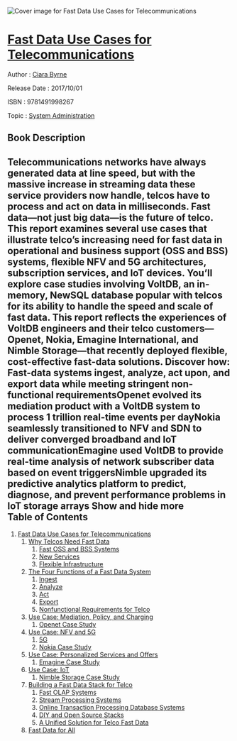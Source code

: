 ![Cover image for Fast Data Use Cases for Telecommunications](https://imgdetail.ebookreading.net/cover/cover/system_admin/EB9781491998267.jpg)

[Fast Data Use Cases for Telecommunications](https://ebookreading.net/view/book/Fast+Data+Use+Cases+for+Telecommunications-EB9781491998267_1.html "Fast Data Use Cases for Telecommunications")
====================================================================================================================

Author : [Ciara Byrne](https://ebookreading.net/search/author/Ciara+Byrne)

Release Date : 2017/10/01

ISBN : 9781491998267

Topic : [System Administration](https://ebookreading.net/search/category/system-administration)

Book Description
-----------------

 Telecommunications networks have always generated data at line speed, but with the massive increase in streaming data these service providers now handle, telcos have to process and act on data in milliseconds. Fast data—not just big data—is the future of telco. This report examines several use cases that illustrate telco’s increasing need for fast data in operational and business support (OSS and BSS) systems, flexible NFV and 5G architectures, subscription services, and IoT devices.
You’ll explore case studies involving VoltDB, an in-memory, NewSQL database popular with telcos for its ability to handle the speed and scale of fast data. This report reflects the experiences of VoltDB engineers and their telco customers—Openet, Nokia, Emagine International, and Nimble Storage—that recently deployed flexible, cost-effective fast-data solutions.
Discover how:
Fast-data systems ingest, analyze, act upon, and export data while meeting stringent non-functional requirementsOpenet evolved its mediation product with a VoltDB system to process 1 trillion real-time events per dayNokia seamlessly transitioned to NFV and SDN to deliver converged broadband and IoT communicationEmagine used VoltDB to provide real-time analysis of network subscriber data based on event triggersNimble upgraded its predictive analytics platform to predict, diagnose, and prevent performance problems in IoT storage arrays        Show and hide more                
Table of Contents
-----------------

1. [Fast Data Use Cases for Telecommunications](https://ebookreading.net/view/book/Fast+Data+Use+Cases+for+Telecommunications-EB9781491998267_5.html#idm140653240391856)
    1. [Why Telcos Need Fast Data](https://ebookreading.net/view/book/Fast+Data+Use+Cases+for+Telecommunications-EB9781491998267_5.html#idm140653240377664)
        1. [Fast OSS and BSS Systems](https://ebookreading.net/view/book/Fast+Data+Use+Cases+for+Telecommunications-EB9781491998267_5.html#idm140653240379904)
        1. [New Services](https://ebookreading.net/view/book/Fast+Data+Use+Cases+for+Telecommunications-EB9781491998267_5.html#idm140653240368480)
        1. [Flexible Infrastructure](https://ebookreading.net/view/book/Fast+Data+Use+Cases+for+Telecommunications-EB9781491998267_5.html#idm140653240372464)
    1. [The Four Functions of a Fast Data System](https://ebookreading.net/view/book/Fast+Data+Use+Cases+for+Telecommunications-EB9781491998267_5.html#idm140653240370704)
        1. [Ingest](https://ebookreading.net/view/book/Fast+Data+Use+Cases+for+Telecommunications-EB9781491998267_5.html#idm140653240131248)
        1. [Analyze](https://ebookreading.net/view/book/Fast+Data+Use+Cases+for+Telecommunications-EB9781491998267_5.html#idm140653240111120)
        1. [Act](https://ebookreading.net/view/book/Fast+Data+Use+Cases+for+Telecommunications-EB9781491998267_5.html#idm140653240105536)
        1. [Export](https://ebookreading.net/view/book/Fast+Data+Use+Cases+for+Telecommunications-EB9781491998267_5.html#idm140653240107856)
        1. [Nonfunctional Requirements for Telco](https://ebookreading.net/view/book/Fast+Data+Use+Cases+for+Telecommunications-EB9781491998267_5.html#idm140653240097072)
    1. [Use Case: Mediation, Policy, and Charging](https://ebookreading.net/view/book/Fast+Data+Use+Cases+for+Telecommunications-EB9781491998267_5.html#idm140653240088416)
        1. [Openet Case Study](https://ebookreading.net/view/book/Fast+Data+Use+Cases+for+Telecommunications-EB9781491998267_5.html#idm140653240087360)
    1. [Use Case: NFV and 5G](https://ebookreading.net/view/book/Fast+Data+Use+Cases+for+Telecommunications-EB9781491998267_5.html#idm140653240085840)
        1. [5G](https://ebookreading.net/view/book/Fast+Data+Use+Cases+for+Telecommunications-EB9781491998267_5.html#idm140653240055920)
        1. [Nokia Case Study](https://ebookreading.net/view/book/Fast+Data+Use+Cases+for+Telecommunications-EB9781491998267_5.html#idm140653240059024)
    1. [Use Case: Personalized Services and Offers](https://ebookreading.net/view/book/Fast+Data+Use+Cases+for+Telecommunications-EB9781491998267_5.html#idm140653240041888)
        1. [Emagine Case Study](https://ebookreading.net/view/book/Fast+Data+Use+Cases+for+Telecommunications-EB9781491998267_5.html#idm140653240034896)
    1. [Use Case: IoT](https://ebookreading.net/view/book/Fast+Data+Use+Cases+for+Telecommunications-EB9781491998267_5.html#idm140653240034352)
        1. [Nimble Storage Case Study](https://ebookreading.net/view/book/Fast+Data+Use+Cases+for+Telecommunications-EB9781491998267_5.html#idm140653239996992)
    1. [Building a Fast Data Stack for Telco](https://ebookreading.net/view/book/Fast+Data+Use+Cases+for+Telecommunications-EB9781491998267_5.html#idm140653239983200)
        1. [Fast OLAP Systems](https://ebookreading.net/view/book/Fast+Data+Use+Cases+for+Telecommunications-EB9781491998267_5.html#idm140653239978848)
        1. [Stream Processing Systems](https://ebookreading.net/view/book/Fast+Data+Use+Cases+for+Telecommunications-EB9781491998267_5.html#idm140653239973280)
        1. [Online Transaction Processing Database Systems](https://ebookreading.net/view/book/Fast+Data+Use+Cases+for+Telecommunications-EB9781491998267_5.html#idm140653239963920)
        1. [DIY and Open Source Stacks](https://ebookreading.net/view/book/Fast+Data+Use+Cases+for+Telecommunications-EB9781491998267_5.html#idm140653239965024)
        1. [A Unified Solution for Telco Fast Data](https://ebookreading.net/view/book/Fast+Data+Use+Cases+for+Telecommunications-EB9781491998267_5.html#idm140653239966464)
    1. [Fast Data for All](https://ebookreading.net/view/book/Fast+Data+Use+Cases+for+Telecommunications-EB9781491998267_5.html#idm140653239937680)
